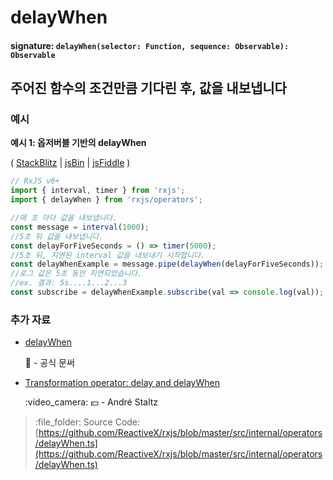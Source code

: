 # delayWhen

#### signature: `delayWhen(selector: Function, sequence: Observable): Observable`

## 주어진 함수의 조건만큼 기다린 후, 값을 내보냅니다

### 예시

**예시 1: 옵저버블 기반의 delayWhen**

\( [StackBlitz](https://stackblitz.com/edit/typescript-5yzn8g?file=index.ts&devtoolsheight=100) \| [jsBin](http://jsbin.com/topohekuje/edit?js,console) \| [jsFiddle](https://jsfiddle.net/btroncone/b057mxkL/) \)

```javascript
// RxJS v6+
import { interval, timer } from 'rxjs';
import { delayWhen } from 'rxjs/operators';

//매 초 마다 값을 내보냅니다.
const message = interval(1000);
//5초 뒤 값을 내보냅니다.
const delayForFiveSeconds = () => timer(5000);
//5초 뒤, 지연된 interval 값을 내보내기 시작합니다.
const delayWhenExample = message.pipe(delayWhen(delayForFiveSeconds));
//로그 값은 5초 동안 지연되었습니다.
//ex. 결과: 5s....1...2...3
const subscribe = delayWhenExample.subscribe(val => console.log(val));
```

### 추가 자료

* [delayWhen](https://rxjs.dev/api/operators/delayWhen)

  :newspaper: - 공식 문써

* [Transformation operator: delay and delayWhen](https://egghead.io/lessons/rxjs-transformation-operators-delay-and-delaywhen?course=rxjs-beyond-the-basics-operators-in-depth)

  :video\_camera: :dollar: - André Staltz

> :file\_folder: Source Code: [https://github.com/ReactiveX/rxjs/blob/master/src/internal/operators/delayWhen.ts](https://github.com/ReactiveX/rxjs/blob/master/src/internal/operators/delayWhen.ts)

